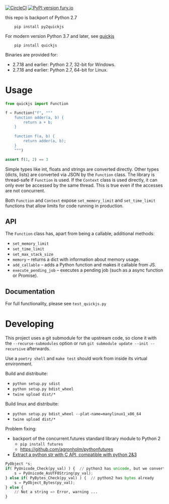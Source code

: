 [![CircleCI](https://circleci.com/gh/PetterS/quickjs.svg?style=svg)](https://circleci.com/gh/PetterS/quickjs) [![PyPI version fury.io](https://badge.fury.io/py/quickjs.svg)](https://pypi.python.org/pypi/quickjs/)

this repo is backport of Python 2.7
```
	pip install py2quickjs
```

For modern version Python 3.7 and later, see [quickjs](https://github.com/PetterS/quickjs)
```
	pip install quickjs
```

Binaries are provided for:
 - 2.7.18 and earlier: Python 2.7, 32-bit for Windows.
 - 2.7.18 and earlier: Python 2.7, 64-bit for Linux.

# Usage

```python
from quickjs import Function

f = Function("f", """
    function adder(a, b) {
        return a + b;
    }
    
    function f(a, b) {
        return adder(a, b);
    }
    """)

assert f(1, 2) == 3
```

Simple types like int, floats and strings are converted directly. Other types (dicts, lists) are converted via JSON by the `Function` class.
The library is thread-safe if `Function` is used. If the `Context` class is used directly, it can only ever be accessed by the same thread.
This is true even if the accesses are not concurrent.

Both `Function` and `Context` expose `set_memory_limit` and `set_time_limit` functions that allow limits for code running in production.

## API
The `Function` class has, apart from being a callable, additional methods:
- `set_memory_limit`
- `set_time_limit`
- `set_max_stack_size`
- `memory` – returns a dict with information about memory usage.
- `add_callable` – adds a Python function and makes it callable from JS.
- `execute_pending_job` – executes a pending job (such as a async function or Promise).

## Documentation
For full functionality, please see `test_quickjs.py`

# Developing
This project uses a git submodule for the upstream code, so clone it with the `--recurse-submodules` option or run `git submodule update --init --recursive` afterwards.

Use a `poetry shell` and `make test` should work from inside its virtual environment.

Build and distribuite:
- `python setup.py sdist`
- `python setup.py bdist_wheel`
- `twine upload dist/*`

Build linux and distribuite:
- `python setup.py bdist_wheel --plat-name=manylinux1_x86_64`
- `twine upload dist/*`

Problem fixing:
- backport of the concurrent.futures standard library module to Python 2
  - `pip install futures`
  - https://github.com/agronholm/pythonfutures
- [Extract a python str with C API, compatible with python 2&3](https://stackoverflow.com/questions/38595200/extract-a-python-str-with-c-api-compatible-with-python-23)
```python
PyObject *s;
if( PyUnicode_Check(py_val) ) {  // python3 has unicode, but we convert to bytes
    s = PyUnicode_AsUTF8String(py_val);
} else if( PyBytes_Check(py_val) ) {  // python2 has bytes already
    s = PyObject_Bytes(py_val);
} else {
    // Not a string => Error, warning ...
}
```
